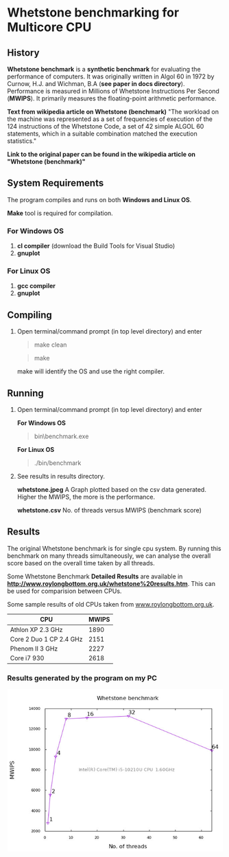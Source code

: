 # Whetstone benchmarking for Multicore CPU

## History

**Whetstone benchmark** is a **synthetic benchmark** for evaluating the performance of computers. It was originally written in Algol 60 in 1972 by Curnow, H.J. and Wichman, B.A (**see paper in docs directory**). Performance is measured in Millions of Whetstone Instructions Per Second (**MWIPS**). It primarily measures the floating-point arithmetic performance.

**Text from wikipedia article on Whetstone (benchmark)** "The workload on the machine was represented as a set of frequencies of execution of the 124 instructions of the Whetstone Code, a set of 42 simple ALGOL 60 statements, which in a suitable combination matched the execution statistics."

**Link to the original paper can be found in the wikipedia article on "Whetstone (benchmark)"**

## System Requirements

The program compiles and runs on both **Windows and Linux OS**.

**Make** tool is required for compilation.

### For Windows OS
1.  **cl compiler** (download the Build Tools for Visual Studio)
2.  **gnuplot**

### For Linux OS
1.  **gcc compiler**
2.  **gnuplot**

## Compiling

1. Open terminal/command prompt (in top level directory) and enter
	> make clean
	
	> make
	
	make will identify the OS and use the right compiler.

## Running

1. Open terminal/command prompt (in top level directory) and enter

	**For Windows OS**
	> bin\benchmark.exe
	
	**For Linux OS**
	> ./bin/benchmark
	
2. See results in results directory.

	**whetstone.jpeg**
	A Graph plotted based on the csv data generated. Higher the MWIPS, the more is the performance.

	**whetstone.csv**
	No. of threads versus MWIPS (benchmark score)

## Results

The original Whetstone benchmark is for single cpu system. By running this benchmark on many threads simultaneously, we can analyse the overall score based on the overall time taken by all threads.

Some Whetstone Benchmark **Detailed Results** are available in **http://www.roylongbottom.org.uk/whetstone%20results.htm**. This can be used for comparision between CPUs.

Some sample results of old CPUs taken from www.roylongbottom.org.uk.

| CPU  |  MWIPS
|---------------------------------|-------------------|
| Athlon XP 2.3 GHz | 1890 |
| Core 2 Duo 1 CP 2.4 GHz | 2151 |
| Phenom II 3 GHz | 2227 |
| Core i7 930 | 2618 |

### Results generated by the program on my PC

![Results](sample/whetstone.jpeg)
